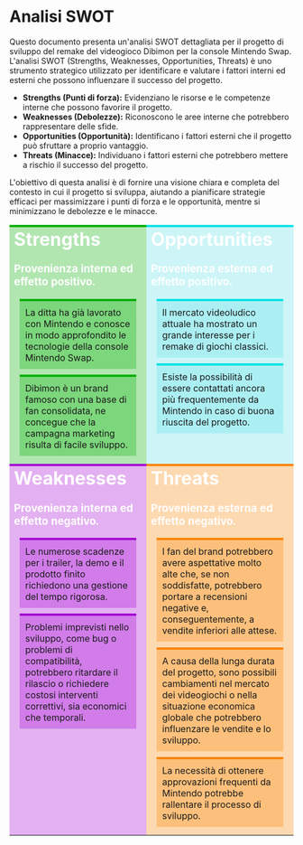 


<style type="text/css">

.h {
    margin-top:0px;
    padding:0px;
    color:#fff !important; 
}

table {
    border-collapse: collapse;
    table-layout: fixed;
    width: 100%;
}

td {
    vertical-align: top;
}

.div{
    padding:10px;
    margin:10px;
}

.medium { background-color:rgba(252, 227, 3, 0.3);border-top-style: solid;
border-top-width: 2px;border-top-color: rgb(252, 227, 3);}

.weakness { background-color:rgba(165, 1, 211, 0.3); border-top-color: rgb(165, 1, 211);border-top-style: solid;
border-top-width: 4px;}
.strength { background-color:rgba(0, 175, 0, 0.3); border-top-color: rgb(0, 175, 0);border-top-style: solid;
border-top-width: 4px;}
.threats { background-color:rgba(252, 132, 3, 0.3);border-top-color: rgb(252, 132, 3);border-top-style: solid;
border-top-width: 4px;}
.opportunities { background-color:rgba(93, 226, 231, 0.3);border-top-color: rgb(3, 226, 231);border-top-style: solid;
border-top-width: 4px;}
</style>

# Analisi SWOT

Questo documento presenta un'analisi SWOT dettagliata per il progetto di sviluppo del remake del videogioco Dibimon per la console Mintendo Swap. L'analisi SWOT (Strengths, Weaknesses, Opportunities, Threats) è uno strumento strategico utilizzato per identificare e valutare i fattori interni ed esterni che possono influenzare il successo del progetto.

- <strong>Strengths (Punti di forza):</strong> Evidenziano le risorse e le competenze interne che possono favorire il progetto.
- <strong>Weaknesses (Debolezze):</strong> Riconoscono le aree interne che potrebbero rappresentare delle sfide.
- <strong>Opportunities (Opportunità):</strong> Identificano i fattori esterni che il progetto può sfruttare a proprio vantaggio.
- <strong>Threats (Minacce):</strong> Individuano i fattori esterni che potrebbero mettere a rischio il successo del progetto.

L'obiettivo di questa analisi è di fornire una visione chiara e completa del contesto in cui il progetto si sviluppa, aiutando a pianificare strategie efficaci per massimizzare i punti di forza e le opportunità, mentre si minimizzano le debolezze e le minacce.


<table>
    <tr>
        <td class="strength">
        <h1 class="h">Strengths</h1>
        <h3 class="h">Provenienza interna ed effetto positivo. </h3>
        <div class = "div strength">La ditta ha già lavorato con Mintendo e conosce in modo approfondito le tecnologie della console Mintendo Swap.</div>
        <div class = "div strength">Dibimon è un brand famoso con una base di fan consolidata, ne concegue che la campagna marketing risulta di facile sviluppo.</div>
        </td>
        <td class="opportunities">
        <h1 class="h">Opportunities</h1>
        <h3 class="h">Provenienza esterna ed effetto positivo.</h3>
        <div class = "div opportunities">Il mercato videoludico attuale ha mostrato un grande interesse per i remake di giochi classici.</div>
         <div class = "div opportunities"> Esiste la possibilità di essere contattati ancora più frequentemente da Mintendo in caso di buona riuscita del progetto. </div>
        </td>
    </tr>
    <tr>
        <td class="weakness">
        <h1 class="h">Weaknesses</h1>
        <h3 class="h">Provenienza interna ed effetto negativo.</h3>
        <div class = "div weakness">Le numerose scadenze per i trailer, la demo e il prodotto finito richiedono una gestione del tempo rigorosa.</div>
        <div class = "div weakness"> Problemi imprevisti nello sviluppo, come bug o problemi di compatibilità, potrebbero ritardare il rilascio o richiedere costosi interventi correttivi, sia economici che temporali.</div>
        </td>
        <td class="threats">
        <h1 class="h">Threats</h1>
        <h3 class="h">Provenienza esterna ed effetto negativo.</h3>
        <div class = "div threats">I fan del brand potrebbero avere aspettative molto alte che, se non soddisfatte, potrebbero portare a recensioni negative e, conseguentemente, a vendite inferiori alle attese.</div>
        <div class = "div threats">A causa della lunga durata del progetto, sono possibili cambiamenti nel mercato dei videogiochi o nella situazione economica globale che potrebbero influenzare le vendite e lo sviluppo.</div>
        <div class = "div threats">La necessità di ottenere approvazioni frequenti da Mintendo potrebbe rallentare il processo di sviluppo.</div>
        </td>
    </tr>
</table>









